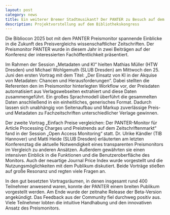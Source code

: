 ```yaml
---
layout: post
category: news
title: Ein weiterer Bremer Stadtmusikant? Der PANTER zu Besuch auf dem Bibliothekskongress 2025 in Bremen!
description: Projektvorstellung auf dem Bibliothekskongress
---
```


Die Bibliocon 2025 bot mit dem PANTER Preismonitor spannende Einblicke in die Zukunft des Preisvergleichs wissenschaftlicher Zeitschriften. Der Preismonitor PANTER wurde in diesem Jahr in zwei Beiträgen auf der Konferenz der interessierten Fachöffentlichkeit präsentiert.

Im Rahmen der Session „Metadaten und KI“ hielten Mathias Müller (HTW Dresden) und Michael Wohlgemuth (SLUB Dresden) am Mittwoch den 25. Juni den ersten Vortrag mit dem Titel: „Der Einsatz von KI in der Akquise von Metadaten: Chancen und Herausforderungen“. Dabei stellten die Referenten den im Preismonitor hinterlegten Workflow vor, der Preisdaten automatisiert aus Verlagswebseiten extrahiert und diese Daten zusammengeführt. Ein großes Sprachmodell überführt die gesammelten Daten anschließend in ein einheitliches, generisches Format. Dadurch lassen sich unabhängig von Seitenaufbau und Markup zuverlässige Preis- und Metadaten zu Fachzeitschriften unterschiedlicher Verlage gewinnen.

Der zweite Vortrag „Einfach Preise vergleichen: Der PANTER-Monitor für Article Processing Charges und Preistrends auf dem Zeitschriftenmarkt“ fand in der Session „Open Access Monitoring“ statt. Dr. Ulrike Kändler (TIB Hannover) und Matti Heide (SLUB Dresden) erläuterten am letzten Konferenztag die aktuelle Notwendigkeit eines transparenten Preismonitors im Vergleich zu anderen Ansätzen. Außerdem gewährten sie einen intensiven Einblick in die Funktionen und die Benutzeroberfläche des Monitors. Auch der neuartige Journal Price Index wurde vorgestellt und die Nutzungsmöglichkeiten mit dem Publikum diskutiert. Beide Vorträge stießen auf große Resonanz und regten viele Fragen an.

In den gut besetzten Vortragsräumen, in denen insgesamt rund 400 Teilnehmer anwesend waren, konnte der PANTER einem breiten Publikum vorgestellt werden. Am Ende wurde der zeitnahe Release der Beta-Version angekündigt. Das Feedback aus der Community fiel durchweg positiv aus. Viele Teilnehmer lobten die intuitive Handhabung und den innovativen Ansatz des Preismonitors.
